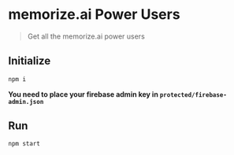 # memorize.ai Power Users

> Get all the memorize.ai power users

## Initialize

```bash
npm i
```

**You need to place your firebase admin key in `protected/firebase-admin.json`**

## Run

```bash
npm start
```
